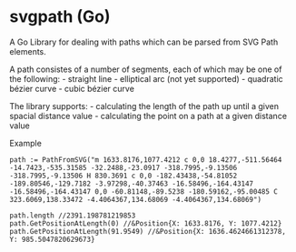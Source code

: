 svgpath (Go)
============

A Go Library for dealing with paths which can be parsed from SVG Path elements.

A path consistes of a number of segments, each of which may be one of the following:
    - straight line
    - elliptical arc (not yet supported)
    - quadratic bézier curve
    - cubic bézier curve 

The library supports:
    - calculating the length of the path up until a given spacial distance value
    - calculating the point on a path at a given distance value 

Example
```
path := PathFromSVG("m 1633.8176,1077.4212 c 0,0 18.4277,-511.56464 -14.7423,-535.31585 -32.2488,-23.0917 -318.7995,-9.13506 -318.7995,-9.13506 H 830.3691 c 0,0 -182.43438,-54.81052 -189.80546,-129.7182 -3.97298,-40.37463 -16.58496,-164.43147 -16.58496,-164.43147 0,0 -60.81148,-89.5238 -180.59162,-95.00485 C 323.6069,138.33472 -4.4064367,134.68069 -4.4064367,134.68069")

path.length //2391.198781219853
path.GetPositionAtLength(0) //&Position{X: 1633.8176, Y: 1077.4212}
path.GetPositionAtLength(91.9549) //&Position{X: 1636.4624661312378, Y: 985.5047820629673}
```
